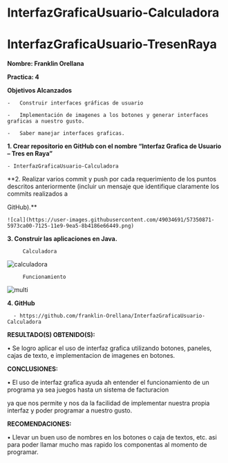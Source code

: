 # InterfazGraficaUsuario-Calculadora
# InterfazGraficaUsuario-TresenRaya

**Nombre: Franklin Orellana**

**Practica: 4**

**Objetivos Alcanzados**

    -	Construir interfaces gráficas de usuario
  
    -	Implementación de imagenes a los botones y generar interfaces graficas a nuestro gusto.

    -	Saber manejar interfaces graficas.
    
    
**1. Crear repositorio en GitHub con el nombre “Interfaz Grafica de Usuario – Tres en Raya”**

  
    - InterfazGraficaUsuario-Calculadora
    
    
**2. Realizar varios commit y push por cada requerimiento de los puntos descritos anteriormente (incluir un mensaje que identifique claramente los commits realizados a 

GitHub).**

    ![cal](https://user-images.githubusercontent.com/49034691/57350871-5973ca00-7125-11e9-9ea5-8b4186e66449.png)
     
     
**3. Construir las aplicaciones en Java.**

         Calculadora
         
![calculadora](https://user-images.githubusercontent.com/49034691/57350596-490f1f80-7124-11e9-9e2f-fa59d81beb25.png)

         
         Funcionamiento
         
![multi](https://user-images.githubusercontent.com/49034691/57350943-9dff6580-7125-11e9-9656-d6a7335b0cf5.png)


**4. GitHub**
 
      -	https://github.com/franklin-Orellana/InterfazGraficaUsuario-Calculadora
      
**RESULTADO(S) OBTENIDO(S):**

•	Se logro aplicar el uso de interfaz grafica utilizando botones, paneles, cajas de texto, e implementacion de imagenes en botones.

**CONCLUSIONES:**

•	El uso de interfaz grafica ayuda ah entender el funcionamiento de un programa ya sea juegos hasta un sistema de facturacion

ya que nos permite y nos da la facilidad de implementar nuestra propia interfaz y poder programar a nuestro gusto.

**RECOMENDACIONES:**

•	Llevar un buen uso de nombres en los botones o caja de textos, etc. asi para poder llamar mucho mas rapido los componentas al momento de programar.



